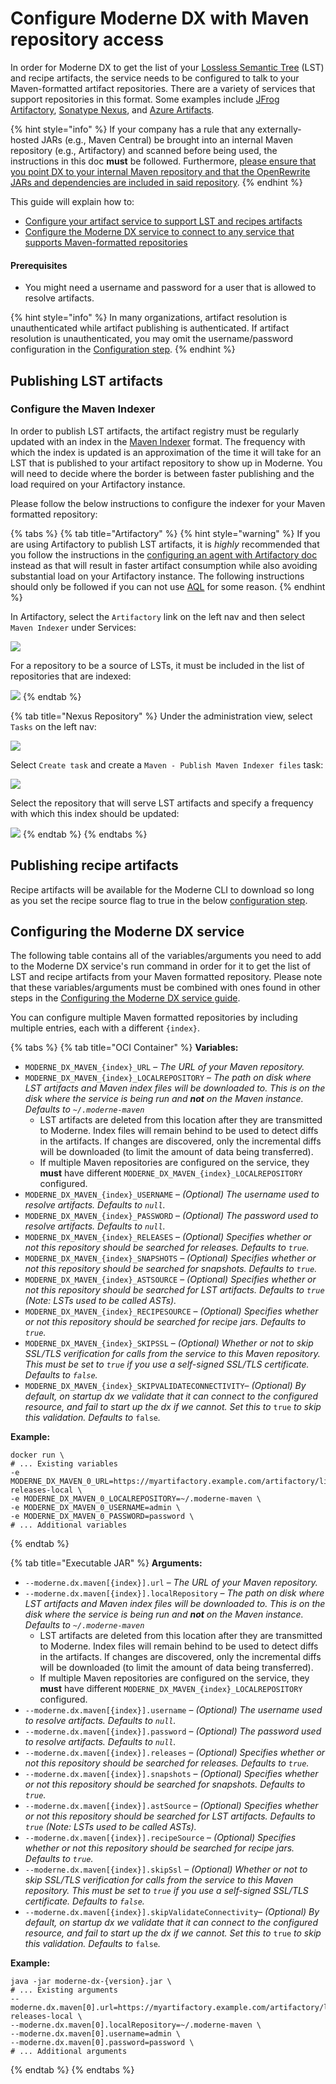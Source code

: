# Configure Moderne DX with Maven repository access

In order for Moderne DX to get the list of your [Lossless Semantic Tree](../../moderne-platform/references/concepts/lossless-semantic-trees.md) (LST) and recipe artifacts, the service needs to be configured to talk to your Maven-formatted artifact repositories. There are a variety of services that support repositories in this format. Some examples include [JFrog Artifactory](https://jfrog.com/artifactory/), [Sonatype Nexus](https://www.sonatype.com/products/nexus-repository), and [Azure Artifacts](https://azure.microsoft.com/en-us/services/devops/artifacts/).

{% hint style="info" %}
If your company has a rule that any externally-hosted JARs (e.g., Maven Central) be brought into an internal Maven repository (e.g., Artifactory) and scanned before being used, the instructions in this doc **must** be followed. Furthermore, [please ensure that you point DX to your internal Maven repository and that the OpenRewrite JARs and dependencies are included in said repository](configure-dx-with-strict-recipe-sources.md).
{% endhint %}

This guide will explain how to:

* [Configure your artifact service to support LST and recipes artifacts](configure-dx-with-maven-repository-access.md#publishing-lst-artifacts)
* [Configure the Moderne DX service to connect to any service that supports Maven-formatted repositories](configure-dx-with-maven-repository-access.md#configuring-the-moderne-dx-service)

#### Prerequisites

* You might need a username and password for a user that is allowed to resolve artifacts.

{% hint style="info" %}
In many organizations, artifact resolution is unauthenticated while artifact publishing is authenticated. If artifact resolution is unauthenticated, you may omit the username/password configuration in the [Configuration step](configure-dx-with-maven-repository-access.md#configuring-the-moderne-dx-service).
{% endhint %}

## Publishing LST artifacts

### Configure the Maven Indexer

In order to publish LST artifacts, the artifact registry must be regularly updated with an index in the [Maven Indexer](https://maven.apache.org/maven-indexer/) format. The frequency with which the index is updated is an approximation of the time it will take for an LST that is published to your artifact repository to show up in Moderne. You will need to decide where the border is between faster publishing and the load required on your Artifactory instance.

Please follow the below instructions to configure the indexer for your Maven formatted repository:

{% tabs %}
{% tab title="Artifactory" %}
{% hint style="warning" %}
If you are using Artifactory to publish LST artifacts, it is _highly_ recommended that you follow the instructions in the [configuring an agent with Artifactory doc](configure-dx-with-artifactory-access.md) instead as that will result in faster artifact consumption while also avoiding substantial load on your Artifactory instance. The following instructions should only be followed if you can not use [AQL](https://www.jfrog.com/confluence/display/JFROG/Artifactory+Query+Language) for some reason.
{% endhint %}

In Artifactory, select the `Artifactory` link on the left nav and then select `Maven Indexer` under Services:

![](../../../.gitbook/assets/artifactory.png)

For a repository to be a source of LSTs, it must be included in the list of repositories that are indexed:

![](../../../.gitbook/assets/maven-indexer.png)
{% endtab %}

{% tab title="Nexus Repository" %}
Under the administration view, select `Tasks` on the left nav:

![](../../../.gitbook/assets/sona-tasks.png)

Select `Create task` and create a `Maven - Publish Maven Indexer files` task:

![](../../../.gitbook/assets/maven-publish.png)

Select the repository that will serve LST artifacts and specify a frequency with which this index should be updated:

![](../../../.gitbook/assets/maven-publish-index.png)
{% endtab %}
{% endtabs %}

## Publishing recipe artifacts

Recipe artifacts will be available for the Moderne CLI to download so long as you set the recipe source flag to true in the below [configuration step](configure-dx-with-maven-repository-access.md#configuring-the-moderne-dx-service).

## Configuring the Moderne DX service

The following table contains all of the variables/arguments you need to add to the Moderne DX service's run command in order for it to get the list of LST and recipe artifacts from your Maven formatted repository. Please note that these variables/arguments must be combined with ones found in other steps in the [Configuring the Moderne DX service guide](dx-configuration.md).

You can configure multiple Maven formatted repositories by including multiple entries, each with a different `{index}`.

{% tabs %}
{% tab title="OCI Container" %}
**Variables:**

* `MODERNE_DX_MAVEN_{index}_URL` – _The URL of your Maven repository._
* `MODERNE_DX_MAVEN_{index}_LOCALREPOSITORY` – _The path on disk where LST artifacts and Maven index files will be downloaded to. This is on the disk where the service is being run and **not** on the Maven instance. Defaults to `~/.moderne-maven`_
  * LST artifacts are deleted from this location after they are transmitted to Moderne. Index files will remain behind to be used to detect diffs in the artifacts. If changes are discovered, only the incremental diffs will be downloaded (to limit the amount of data being transferred).
  * If multiple Maven repositories are configured on the service, they **must** have different `MODERNE_DX_MAVEN_{index}_LOCALREPOSITORY` configured.
* `MODERNE_DX_MAVEN_{index}_USERNAME` – _(Optional) The username used to resolve artifacts. Defaults to `null`._
* `MODERNE_DX_MAVEN_{index}_PASSWORD` – _(Optional) The password used to resolve artifacts. Defaults to `null`._
* `MODERNE_DX_MAVEN_{index}_RELEASES` – _(Optional) Specifies whether or not this repository should be searched for releases. Defaults to `true`._
* `MODERNE_DX_MAVEN_{index}_SNAPSHOTS` – _(Optional) Specifies whether or not this repository should be searched for snapshots. Defaults to `true`._
* `MODERNE_DX_MAVEN_{index}_ASTSOURCE` – _(Optional) Specifies whether or not this repository should be searched for LST artifacts. Defaults to `true` (Note: LSTs used to be called ASTs)._
* `MODERNE_DX_MAVEN_{index}_RECIPESOURCE` – _(Optional) Specifies whether or not this repository should be searched for recipe jars. Defaults to `true`._
* `MODERNE_DX_MAVEN_{index}_SKIPSSL` – _(Optional) Whether or not to skip SSL/TLS verification for calls from the service to this Maven repository. This must be set to `true` if you use a self-signed SSL/TLS certificate. Defaults to `false`._
* `MODERNE_DX_MAVEN_{index}_SKIPVALIDATECONNECTIVITY`– _(Optional) By default, on startup dx we validate that it can connect to the configured resource, and fail to start up the dx if we cannot. Set this to_ `true` _to skip this validation. Defaults to_ `false`_._

**Example:**

```shell
docker run \
# ... Existing variables
-e MODERNE_DX_MAVEN_0_URL=https://myartifactory.example.com/artifactory/libs-releases-local \
-e MODERNE_DX_MAVEN_0_LOCALREPOSITORY=~/.moderne-maven \
-e MODERNE_DX_MAVEN_0_USERNAME=admin \
-e MODERNE_DX_MAVEN_0_PASSWORD=password \
# ... Additional variables
```
{% endtab %}

{% tab title="Executable JAR" %}
**Arguments:**

* `--moderne.dx.maven[{index}].url` – _The URL of your Maven repository._
* `--moderne.dx.maven[{index}].localRepository` – _The path on disk where LST artifacts and Maven index files will be downloaded to. This is on the disk where the service is being run and **not** on the Maven instance. Defaults to `~/.moderne-maven`_
  * LST artifacts are deleted from this location after they are transmitted to Moderne. Index files will remain behind to be used to detect diffs in the artifacts. If changes are discovered, only the incremental diffs will be downloaded (to limit the amount of data being transferred).
  * If multiple Maven repositories are configured on the service, they **must** have different `MODERNE_DX_MAVEN_{index}_LOCALREPOSITORY` configured.
* `--moderne.dx.maven[{index}].username` – _(Optional) The username used to resolve artifacts. Defaults to `null`._
* `--moderne.dx.maven[{index}].password` – _(Optional) The password used to resolve artifacts. Defaults to `null`._
* `--moderne.dx.maven[{index}].releases` – _(Optional) Specifies whether or not this repository should be searched for releases. Defaults to `true`._
* `--moderne.dx.maven[{index}].snapshots` – _(Optional) Specifies whether or not this repository should be searched for snapshots. Defaults to `true`._
* `--moderne.dx.maven[{index}].astSource` – _(Optional) Specifies whether or not this repository should be searched for LST artifacts. Defaults to `true` (Note: LSTs used to be called ASTs)._
* `--moderne.dx.maven[{index}].recipeSource` – _(Optional) Specifies whether or not this repository should be searched for recipe jars. Defaults to `true`._
* `--moderne.dx.maven[{index}].skipSsl` – _(Optional) Whether or not to skip SSL/TLS verification for calls from the service to this Maven repository. This must be set to `true` if you use a self-signed SSL/TLS certificate. Defaults to `false`._
* `--moderne.dx.maven[{index}].skipValidateConnectivity`– _(Optional) By default, on startup dx we validate that it can connect to the configured resource, and fail to start up the dx if we cannot. Set this to_ `true` _to skip this validation. Defaults to_ `false`_._

**Example:**

```shell
java -jar moderne-dx-{version}.jar \
# ... Existing arguments
--moderne.dx.maven[0].url=https://myartifactory.example.com/artifactory/libs-releases-local \
--moderne.dx.maven[0].localRepository=~/.moderne-maven \
--moderne.dx.maven[0].username=admin \
--moderne.dx.maven[0].password=password \
# ... Additional arguments
```
{% endtab %}
{% endtabs %}
